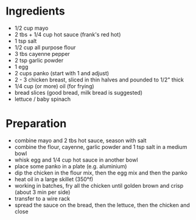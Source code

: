 # Ingredients

- 1/2 cup mayo
- 2 tbs + 1/4 cup hot sauce (frank's red hot)
- 1 tsp salt
- 1/2 cup all purpose flour
- 3 tbs cayenne pepper
- 2 tsp garlic powder
- 1 egg
- 2 cups panko (start with 1 and adjust)
- 2 - 3 chicken breast, sliced in thin halves and pounded to 1/2" thick
- 1/4 cup (or more) oil (for frying)
- bread slices (good bread, milk bread is suggested)
- lettuce / baby spinach

# Preparation

- combine mayo and 2 tbs hot sauce, season with salt
- combine the flour, cayenne, garlic powder and 1 tsp salt in a medium bowl
- whisk egg and 1/4 cup hot sauce in another bowl
- place some panko in a plate (e.g. aluminium)
- dip the chicken in the flour mix, then the egg mix and then the panko
- heat oil in a large skillet (350°f)
- working in batches, fry all the chicken until golden brown and crisp
	(about 3 min per side)
- transfer to a wire rack
- spread the sauce on the bread, then the lettuce, then the chicken and close

